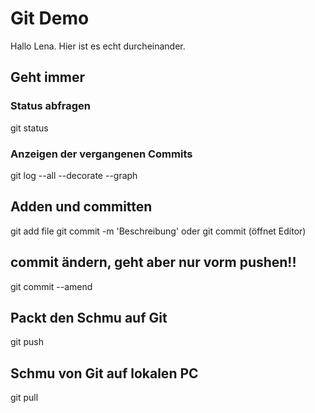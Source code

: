 # Git Demo

Hallo Lena. Hier ist es echt durcheinander.


## Geht immer
### Status abfragen
git status
### Anzeigen der vergangenen Commits
git log --all --decorate --graph

## Adden und committen
git add file
git commit -m 'Beschreibung' oder git commit (öffnet Editor)

## commit ändern, geht aber nur vorm pushen!!
git commit --amend

## Packt den Schmu auf Git
git push

## Schmu von Git auf lokalen PC
git pull
